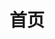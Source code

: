 ---
home: true
layout: BlogHome
icon: home
title: 首页
heroImage: /logo.svg
heroText: Menghuan1918的个人博客
heroFullScreen: false
tagline: 一个普通的大学生，目前在学习计算机相关知识，喜欢折腾各种东西。
# bgImage: /bg.jpg
# bgImageDark: /bg-dark.png
# projects:
#   - icon: project
#     name: 项目名称
#     desc: 项目详细描述
#     link: https://你的项目链接

#   - icon: link
#     name: 链接名称
#     desc: 链接详细描述
#     link: https://链接地址

#   - icon: book
#     name: 书籍名称
#     desc: 书籍详细描述
#     link: https://你的书籍链接

#   - icon: article
#     name: 文章名称
#     desc: 文章详细描述
#     link: https://你的文章链接

#   - icon: friend
#     name: 伙伴名称
#     desc: 伙伴详细介绍
#     link: https://你的伙伴链接

#   - icon: https://theme-hope-assets.vuejs.press/logo.svg
#     name: 自定义项目
#     desc: 自定义详细介绍
#     link: https://你的自定义链接

footer: 除非另有声明，本博客所有文章采用 知识共享署名-非商业性使用-相同方式共享4.0协议 进行许可
---